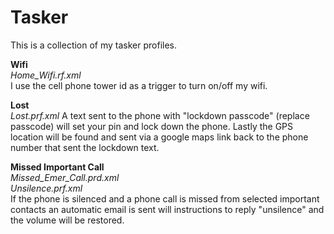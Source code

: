 Tasker
=============

This is a collection of my tasker profiles.

**Wifi**  
*Home_Wifi.rf.xml*  
I use the cell phone tower id as a trigger to turn on/off my wifi.

**Lost**  
*Lost.prf.xml*
A text sent to the phone with "lockdown passcode" (replace passcode) will set your pin and lock down the phone. Lastly the GPS location will be found and sent via a google maps link back to the phone number that sent the lockdown text.

**Missed Important Call**  
*Missed_Emer_Call.prd.xml*  
*Unsilence.prf.xml*  
If the phone is silenced and a phone call is missed from selected important contacts an automatic email is sent will instructions to reply "unsilence" and the volume will be restored.
